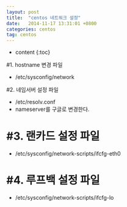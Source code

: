 ```yaml
---
layout: post
title:  "centos 네트워크 설정"
date:   2014-11-17 13:31:01 +0800
categories: centos
tag: centos
---
```


* content
{:toc}

#1. hostname 변경 파일
- /etc/sysconfig/network

#2. 네임서버 설정 파일
- /etc/resolv.conf
- nameserver를 구글로 변경한다.

#3. 랜카드 설정 파일
==================
- /etc/sysconfig/network-scripts/ifcfg-eth0

#4. 루프백 설정 파일
==================
- /etc/sysconfig/network-scripts/ifcfg-lo

